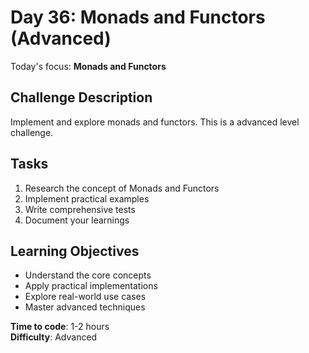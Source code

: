 # Day 36: Monads and Functors (Advanced)

Today's focus: **Monads and Functors**

## Challenge Description
Implement and explore monads and functors. This is a advanced level challenge.

## Tasks
1. Research the concept of Monads and Functors
2. Implement practical examples
3. Write comprehensive tests
4. Document your learnings

## Learning Objectives
- Understand the core concepts
- Apply practical implementations
- Explore real-world use cases
- Master advanced techniques

**Time to code**: 1-2 hours  
**Difficulty**: Advanced